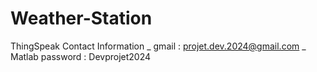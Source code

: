 # Weather-Station

ThingSpeak Contact Information
  _ gmail : projet.dev.2024@gmail.com 
  _ Matlab password : Devprojet2024

